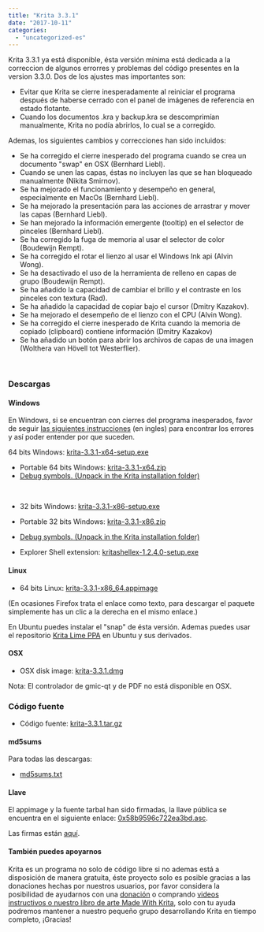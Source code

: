```yaml
---
title: "Krita 3.3.1"
date: "2017-10-11"
categories: 
  - "uncategorized-es"
---
```


Krita 3.3.1 ya está disponible, ésta versión mínima está dedicada a la correccion de algunos errorres y problemas del código presentes en la version 3.3.0. Dos de los ajustes mas importantes son:

- Evitar que Krita se cierre inesperadamente al reiniciar el programa después de haberse cerrado con el panel de imágenes de referencia en estado flotante.
- Cuando los documentos .kra y backup.kra se descomprimían manualmente, Krita no podía abrirlos, lo cual se a corregido.

Ademas, los siguientes cambios y correcciones han sido incluidos:

- Se ha corregido el cierre inesperado del programa cuando se crea un documento "swap" en OSX (Bernhard Liebl).
- Cuando se unen las capas, éstas no incluyen las que se han bloqueado manualmente (Nikita Smirnov).
- Se ha mejorado el funcionamiento y desempeño en general, especialmente en MacOs (Bernhard Liebl).
- Se ha mejorado la presentación para las acciones de arrastrar y mover las capas (Bernhard Liebl).
- Se han mejorado la información emergente (tooltip) en el selector de pinceles (Bernhard Liebl).
- Se ha corregido la fuga de memoria al usar el selector de color (Boudewijn Rempt).
- Se ha corregido el rotar el lienzo al usar el Windows Ink api (Alvin Wong).
- Se ha desactivado el uso de la herramienta de relleno en capas de grupo (Boudewijn Rempt).
- Se ha añadido la capacidad de cambiar el brillo y el contraste en los pinceles con textura (Rad).
- Se ha añadido la capacidad de copiar bajo el cursor (Dmitry Kazakov).
- Se ha mejorado el desempeño de el lienzo con el CPU (Alvin Wong).
- Se ha corregido el cierre inesperado de Krita cuando la memoria de copiado (clipboard) contiene información (Dmitry Kazakov)
- Se ha añadido un botón para abrir los archivos de capas de una imagen (Wolthera van Hövell tot Westerflier).

 

### Descargas

#### Windows

En Windows, si se encuentran con cierres del programa inesperados, favor de seguir [las siguientes instrucciones](https://docs.krita.org/Dr._Mingw_debugger) (en ingles) para encontrar los errores y así poder entender por que suceden.

64 bits Windows: [krita-3.3.1-x64-setup.exe](https://download.kde.org/stable/krita/3.3.1/krita-3.3.1-x64-setup.exe)

- Portable 64 bits Windows: [krita-3.3.1-x64.zip](https://download.kde.org/stable/krita/3.3.1/krita-3.3.1-x64.zip)
- [Debug symbols. (Unpack in the Krita installation folder)](https://download.kde.org/stable/krita/3.3.1/krita-3.3.1-x64-dbg.zip)

 

- 32 bits Windows: [krita-3.3.1-x86-setup.exe](https://download.kde.org/stable/krita/3.3.1/krita-3.3.1-x86-setup.exe)
- Portable 32 bits Windows: [krita-3.3.1-x86.zip](https://download.kde.org/stable/krita/3.3.1/krita-3.3.1-x86.zip)
- [Debug symbols. (Unpack in the Krita installation folder)](https://download.kde.org/stable/krita/3.3.1/krita-3.3.1-x86-dbg.zip)

- Explorer Shell extension: [kritashellex-1.2.4.0-setup.exe](https://download.kde.org/stable/krita/KritaShellExtension-v1.2.4-setup.exe)

#### Linux

- 64 bits Linux: [krita-3.3.1-x86\_64.appimage](https://download.kde.org/stable/krita/3.3.1/krita-3.3.1-x86_64.appimage)

(En ocasiones Firefox trata el enlace como texto, para descargar el paquete simplemente has un clic a la derecha en el mismo enlace.)

En Ubuntu puedes instalar el "snap" de ésta versión. Ademas puedes usar el repositorio [Krita Lime PPA](https://launchpad.net/~kritalime/+archive/ubuntu/ppa) en Ubuntu y sus derivados.

#### OSX

- OSX disk image: [krita-3.3.1.dmg](https://download.kde.org/stable/krita/3.3.1/krita-3.3.1.dmg)

Nota: El controlador de gmic-qt y de PDF no está disponible en OSX.

### Código fuente

- Código fuente: [krita-3.3.1.tar.gz](https://download.kde.org/stable/krita/3.3.1/krita-3.3.1.tar.gz)

#### md5sums

Para todas las descargas:

- [md5sums.txt](https://download.kde.org/unstable/krita/3.2.0-beta.1/md5sums.txt)

#### Llave

El appimage y la fuente tarbal han sido firmadas, la llave pública se encuentra en el siguiente enlace: [0x58b9596c722ea3bd.asc](https://share.kde.org/index.php/s/fJ99V5mZvuyD0z8).

Las firmas están [aquí](http://download.kde.org/unstable/krita/3.1.3-beta.1).

#### También puedes apoyarnos

Krita es un programa no solo de código libre si no ademas está a disposición de manera gratuita, éste proyecto solo es posible gracias a las donaciones hechas por nuestros usuarios, por favor considera la posibilidad de ayudarnos con una [donación](https://krita.org/en/support-us/donations/) o comprando [videos instructivos o nuestro libro de arte Made With Krita](https://krita.org/es/item/krita-3-2-0/%22https://krita.org/en/support-us/shop), solo con tu ayuda podremos mantener a nuestro pequeño grupo desarrollando Krita en tiempo completo, ¡Gracias!
